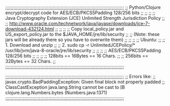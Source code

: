 ;;;;;;;;;;;;;;;;;;;;;;;;;;;;;;;;;;;;;;;;;;;;;;;;;;;;;;;;;;;;;;;;;;;;;;;;;;;;;;;;;;;;;;;;
;; Python/Clojure encrypt/decrypt code for AES/ECB/PKCS5Padding 128/256 bits          ;;
;;                                                                                    ;;
;; Java Cryptography Extension (JCE) Unlimited Strength Jurisdiction Policy           ;;
;; http://www.oracle.com/technetwork/java/javase/downloads/jce-7-download-432124.html ;;
;;                                                                                    ;;
;; Copy local_policy.jar and US_export_policy.jar to the $JAVA_HOME/jre/lib/security  ;;
;; (Note: these jars will be already there so you have to overwrite them)             ;;
;;                                                                                    ;;
;; Ubuntu:                                                                            ;;
;; 1. Download and unzip                                                              ;;
;; 2. sudo cp -r UnlimitedJCEPolicy/* /usr/lib/jvm/java-8-oracle/jre/lib/security     ;;
;;                                                                                    ;;
;; AES/ECB/PKCS5Padding 128/256 bits                                                  ;;
;;                                                                                    ;;
;; 128bits == 16Bytes == 16 Chars.                                                    ;;
;; 256bits == 32Bytes == 32 Chars.                                                    ;;
;;;;;;;;;;;;;;;;;;;;;;;;;;;;;;;;;;;;;;;;;;;;;;;;;;;;;;;;;;;;;;;;;;;;;;;;;;;;;;;;;;;;;;;;

;;;;;;;;;;;;;;;;;;;;;;;;;;;;;;;;;;;;;;;;;;;;;;;;;;;;;;;;;;;;;;;;;;;;;;;;;;;;;;;;;;;;;;;;
;; Errors like:
;; javax.crypto.BadPaddingException: Given final block not properly padded
;; ClassCastException java.lang.String cannot be cast to [B  clojure.lang.Numbers.bytes (Numbers.java:1371)
;;;;;;;;;;;;;;;;;;;;;;;;;;;;;;;;;;;;;;;;;;;;;;;;;;;;;;;;;;;;;;;;;;;;;;;;;;;;;;;;;;;;;;;;
